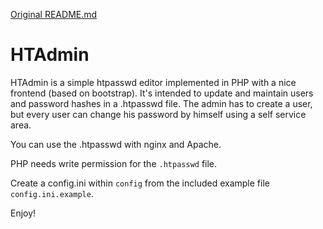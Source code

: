 [Original README.md](https://github.com/soster/htadmin)

# HTAdmin

HTAdmin is a simple htpasswd editor implemented in PHP with a nice
frontend (based on bootstrap). It's intended to update and maintain
users and password hashes in a .htpasswd file. The admin has to create
a user, but every user can change his password by himself using a
self service area.

You can use the .htpasswd with nginx and Apache.

PHP needs write permission for the `.htpasswd` file.

Create a config.ini within `config` from the included example
file `config.ini.example`.

Enjoy!
